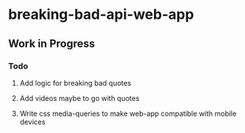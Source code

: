 # breaking-bad-api-web-app

## Work in Progress

### Todo

1) Add logic for breaking bad quotes

2) Add videos maybe to go with quotes

3) Write css media-queries to make web-app compatible with mobile devices
